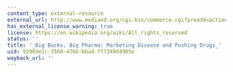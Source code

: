 ```yaml
---
content_type: external-resource
external_url: http://www.mediaed.org/cgi-bin/commerce.cgi?preadd=action&key=224
has_external_license_warning: true
license: https://en.wikipedia.org/wiki/All_rights_reserved
status: ''
title: '_Big Bucks, Big Pharma: Marketing Disease and Pushing Drugs_'
uid: 9290de1c-3560-476b-bbad-ff7349d4905e
wayback_url: ''
---
```

